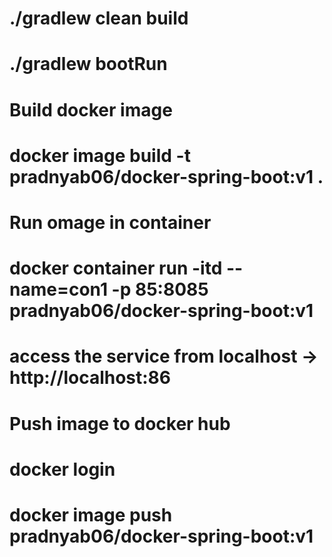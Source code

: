 # ./gradlew clean build
# ./gradlew bootRun
# Build docker image
#    docker image build -t pradnyab06/docker-spring-boot:v1 .
# Run omage in container
#   docker container run -itd --name=con1 -p 85:8085 pradnyab06/docker-spring-boot:v1
# access the service from localhost -> http://localhost:86
# Push image to docker hub
# docker login
# docker image push pradnyab06/docker-spring-boot:v1 

